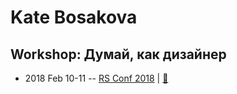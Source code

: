 # Kate Bosakova

## Workshop: Думай, как дизайнер
- 2018 Feb 10-11 -- [RS Conf 2018](https://youtu.be/x1vAevI5kIg)  | [:notebook:](https://drive.google.com/file/d/1md-vjkyticXMiuZ5H5WyxBUc21eSY40U/view)  
